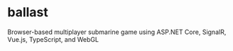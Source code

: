 # ballast
Browser-based multiplayer submarine game using ASP.NET Core, SignalR, Vue.js, TypeScript, and WebGL

